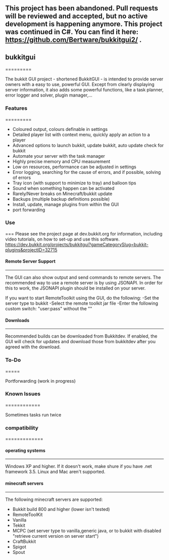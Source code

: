 This project has been abandoned. Pull requests will be reviewed and accepted, but no active development is happening anymore.
This project was continued in C#. You can find it here: https://github.com/Bertware/bukkitgui2/ .
---------

## bukkitgui
=========

The bukkit GUI project - shortened BukkitGUI - is intended to provide server owners with a easy to use, powerful GUI. Except from clearly displaying server information, it also adds some powerful functions, like a task planner, error logger and solver, plugin manager,...

### Features
=========

* Coloured output, colours definable in settings
* Detailed player list with context menu, quickly apply an action to a player
* Advanced options to launch bukkit, update bukkit, auto update check for bukkit
* Automate your server with the task manager
* Highly precise memory and CPU measurement
* Low on resources, performance can be adjusted in settings
* Error logging, searching for the cause of errors, and if possible, solving of errors
* Tray icon (with support to minimize to tray) and balloon tips
* Sound when something happen can be activated
* Rarely/Never breaks on Minecraft/bukkit update
* Backups (multiple backup definitions possible)
* Install, update, manage plugins from within the GUI 
* port forwarding

### Use
===
Please see the project page at dev.bukkit.org for information, including video tutorials, on how to set-up and use this software.
https://dev.bukkit.org/projects/bukkitgui?gameCategorySlug=bukkit-plugins&projectID=32715

#### Remote Server Support
---------------------
  
The GUI can also show output and send commands to remote servers. The recommended way to use a remote server is by using JSONAPI. In order for this to work, the JSONAPI plugin should be installed on your server.
    
If you want to start RemoteToolkit using the GUI, do the following: -Set the server type to bukkit -Select the remote toolkit jar file -Enter the following custom switch: "user:pass" without the ""

#### Downloads
--------	
  
Recommended builds can be downloaded from Bukkitdev. If enabled, the GUI will check for updates and download those from bukkitdev after you agreed with the download.
  
### To-Do
=====

Portforwarding (work in progress) 

### Known Issues
============

Sometimes tasks run twice 

### compatibility
=============
#### operating systems
------------------
Windows XP and higher. If it doesn't work, make shure if you have .net framework 3.5.
Linux and Mac aren't supported.

#### minecraft servers
-----------------
The following minecraft servers are supported:

* Bukkit build 800 and higher (lower isn't tested)
* RemoteToolKit
* Vanilla
* Tekkit
* MCPC (set server type to vanilla,generic java, or to bukkit with disabled "retrieve current version on server start")
* CraftBukkit
* Spigot
* Spout 
